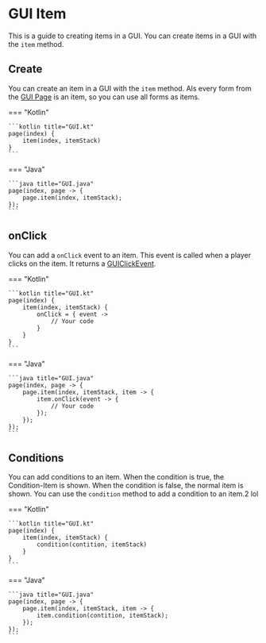 # GUI Item
This is a guide to creating items in a GUI. You can create items in a GUI with the `item` method.

## Create 
You can create an item in a GUI with the `item` method. Als every form from the 
[GUI Page](../../../pages/gui/page) is an item, so you can use all forms as items.

=== "Kotlin"

    ```kotlin title="GUI.kt"
    page(index) {
        item(index, itemStack)
    }
    ```
=== "Java"
    
    ```java title="GUI.java"
    page(index, page -> {
        page.item(index, itemStack);
    });
    ```

## onClick
You can add a `onClick` event to an item. This event is called when a player 
clicks on the item. It returns a [GUIClickEvent](../../../pages/gui/click-event).

=== "Kotlin"

    ```kotlin title="GUI.kt"
    page(index) {
        item(index, itemStack) {
            onClick = { event ->
                // Your code
            }
        }
    }
    ```
=== "Java"
    
    ```java title="GUI.java"
    page(index, page -> {
        page.item(index, itemStack, item -> {
            item.onClick(event -> {
                // Your code
            });
        });
    });
    ```
## Conditions
You can add conditions to an item. When the condition is true, the Condition-Item is shown. 
When the condition is false, the normal item is shown. You can use the `condition` method to 
add a condition to an item.2 lol

=== "Kotlin"

    ```kotlin title="GUI.kt"
    page(index) {
        item(index, itemStack) {
            condition(contition, itemStack)
        }
    }
    ```
=== "Java"
    
    ```java title="GUI.java"
    page(index, page -> {
        page.item(index, itemStack, item -> {
            item.condition(contition, itemStack);
        });
    });
    ```
